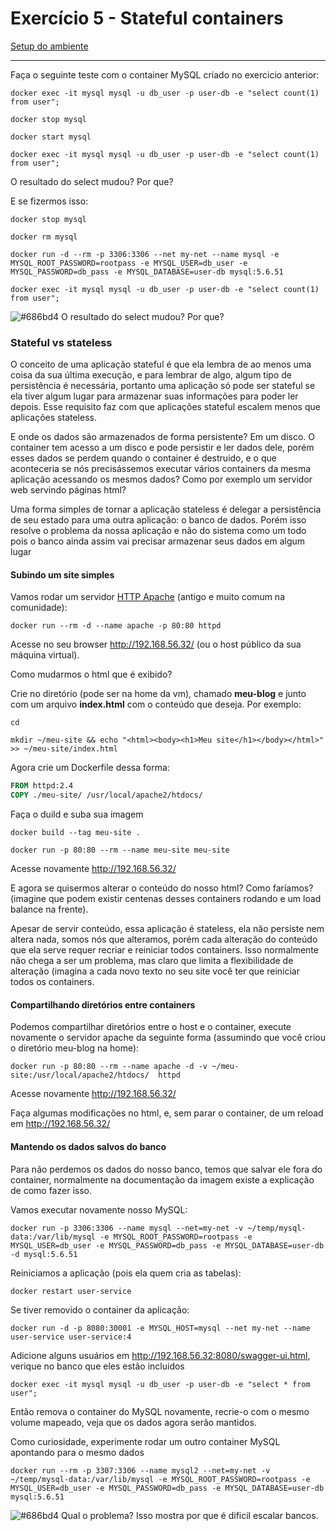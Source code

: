 # Exercício 5 - Stateful containers
[Setup do ambiente](https://github.com/luizroos/hands-on-microservices)

---

Faça o seguinte teste com o container MySQL criado no exercicio anterior:

```console
docker exec -it mysql mysql -u db_user -p user-db -e "select count(1) from user";

docker stop mysql

docker start mysql

docker exec -it mysql mysql -u db_user -p user-db -e "select count(1) from user";
```

O resultado do select mudou? Por que?

E se fizermos isso:

```console
docker stop mysql

docker rm mysql

docker run -d --rm -p 3306:3306 --net my-net --name mysql -e MYSQL_ROOT_PASSWORD=rootpass -e MYSQL_USER=db_user -e MYSQL_PASSWORD=db_pass -e MYSQL_DATABASE=user-db mysql:5.6.51 

docker exec -it mysql mysql -u db_user -p user-db -e "select count(1) from user";
```

![#686bd4](https://via.placeholder.com/10/686bd4?text=+) O resultado do select mudou? Por que?

### Stateful vs stateless

O conceito de uma aplicação stateful é que ela lembra de ao menos uma coisa da sua última execução, e para lembrar de algo, algum tipo de persistência é necessária, portanto uma aplicação só pode ser stateful se ela tiver algum lugar para armazenar suas informações para poder ler depois. Esse requisito faz com que aplicações stateful escalem menos que aplicações stateless.

E onde os dados são armazenados de forma persistente? Em um disco. O container tem acesso a um disco e pode persistir e ler dados dele, porém esses dados se perdem quando o container é destruido, e o que aconteceria se nós precisássemos executar vários containers da mesma aplicação acessando os mesmos dados? Como por exemplo um servidor web servindo páginas html?

Uma forma simples de tornar a aplicação stateless é delegar a persistência de seu estado para uma outra aplicação: o banco de dados. Porém isso resolve o problema da nossa aplicação e não do sistema como um todo pois o banco ainda assim vai precisar armazenar seus dados em algum lugar

#### Subindo um site simples

Vamos rodar um servidor [HTTP Apache](https://hub.docker.com/_/httpd) (antigo e muito comum na comunidade):

```console
docker run --rm -d --name apache -p 80:80 httpd
```

Acesse no seu browser http://192.168.56.32/ (ou o host público da sua máquina virtual).

Como mudarmos o html que é exibido? 

Crie no diretório (pode ser na home da vm), chamado **meu-blog** e junto com um arquivo **index.html** com o conteúdo que deseja. Por exemplo:

```console
cd 

mkdir ~/meu-site && echo "<html><body><h1>Meu site</h1></body></html>" >> ~/meu-site/index.html
```

Agora crie um Dockerfile dessa forma:

```dockerfile
FROM httpd:2.4
COPY ./meu-site/ /usr/local/apache2/htdocs/
```

Faça o duild e suba sua imagem 

```console
docker build --tag meu-site .

docker run -p 80:80 --rm --name meu-site meu-site
```

Acesse novamente http://192.168.56.32/

E agora se quisermos alterar o conteúdo do nosso html? Como faríamos? (imagine que podem existir centenas desses containers rodando e um load balance na frente).

Apesar de servir conteúdo, essa aplicação é stateless, ela não persiste nem altera nada, somos nós que alteramos, porém cada alteração do conteúdo que ela serve requer recriar e reiniciar todos containers. Isso normalmente não chega a ser um problema, mas claro que limita a flexibilidade de alteração (imagina a cada novo texto no seu site você ter que reiniciar todos os containers. 

#### Compartilhando diretórios entre containers

Podemos compartilhar diretórios entre o host e o container, execute novamente o servidor apache da seguinte forma (assumindo que você criou o diretório meu-blog na home):

```console
docker run -p 80:80 --rm --name apache -d -v ~/meu-site:/usr/local/apache2/htdocs/  httpd
```

Acesse novamente http://192.168.56.32/

Faça algumas modificações no html, e, sem parar o container, de um reload em http://192.168.56.32/

#### Mantendo os dados salvos do banco

Para não perdemos os dados do nosso banco, temos que salvar ele fora do container, normalmente na documentação da imagem existe a explicação de como fazer isso.

Vamos executar novamente nosso MySQL:

```console
docker run -p 3306:3306 --name mysql --net=my-net -v ~/temp/mysql-data:/var/lib/mysql -e MYSQL_ROOT_PASSWORD=rootpass -e MYSQL_USER=db_user -e MYSQL_PASSWORD=db_pass -e MYSQL_DATABASE=user-db -d mysql:5.6.51
```

Reiniciamos a aplicação (pois ela quem cria as tabelas):

```console
docker restart user-service
```

Se tiver removido o container da aplicação:

```console
docker run -d -p 8080:30001 -e MYSQL_HOST=mysql --net my-net --name user-service user-service:4
```

Adicione alguns usuários em http://192.168.56.32:8080/swagger-ui.html, verique no banco que eles estão incluidos

```console
docker exec -it mysql mysql -u db_user -p user-db -e "select * from user";
```

Então remova o container do MySQL novamente, recrie-o com o mesmo volume mapeado, veja que os dados agora serão mantidos.

Como curiosidade, experimente rodar um outro container MySQL apontando para o mesmo dados

```console
docker run --rm -p 3307:3306 --name mysql2 --net=my-net -v ~/temp/mysql-data:/var/lib/mysql -e MYSQL_ROOT_PASSWORD=rootpass -e MYSQL_USER=db_user -e MYSQL_PASSWORD=db_pass -e MYSQL_DATABASE=user-db mysql:5.6.51
```

![#686bd4](https://via.placeholder.com/10/686bd4?text=+) Qual o problema? Isso mostra por que é dificil escalar bancos.

